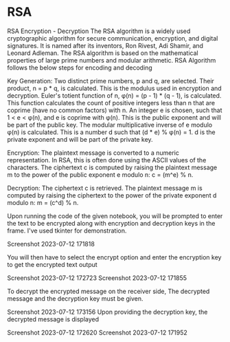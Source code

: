 # RSA
RSA Encryption - Decryption
The RSA algorithm is a widely used cryptographic algorithm for secure communication, encryption, and digital signatures. It is named after its inventors, Ron Rivest, Adi Shamir, and Leonard Adleman. The RSA algorithm is based on the mathematical properties of large prime numbers and modular arithmetic. RSA Algorithm follows the below steps for encoding and decoding

Key Generation: Two distinct prime numbers, p and q, are selected. Their product, n = p * q, is calculated. This is the modulus used in encryption and decryption. Euler's totient function of n, φ(n) = (p - 1) * (q - 1), is calculated. This function calculates the count of positive integers less than n that are coprime (have no common factors) with n. An integer e is chosen, such that 1 < e < φ(n), and e is coprime with φ(n). This is the public exponent and will be part of the public key. The modular multiplicative inverse of e modulo φ(n) is calculated. This is a number d such that (d * e) % φ(n) = 1. d is the private exponent and will be part of the private key.

Encryption: The plaintext message is converted to a numeric representation. In RSA, this is often done using the ASCII values of the characters. The ciphertext c is computed by raising the plaintext message m to the power of the public exponent e modulo n: c = (m^e) % n.

Decryption: The ciphertext c is retrieved. The plaintext message m is computed by raising the ciphertext to the power of the private exponent d modulo n: m = (c^d) % n.

Upon running the code of the given notebook, you will be prompted to enter the text to be encrypted along with encryption and decryption keys in the frame. I've used tkinter for demonstration.

Screenshot 2023-07-12 171818

You will then have to select the encrypt option and enter the encryption key to get the encrypted text output

Screenshot 2023-07-12 172723 Screenshot 2023-07-12 171855

To decrypt the encrypted message on the receiver side, The decrypted message and the decryption key must be given.

Screenshot 2023-07-12 173156
Upon providing the decryption key, the decrypted message is displayed

Screenshot 2023-07-12 172620 Screenshot 2023-07-12 171952
